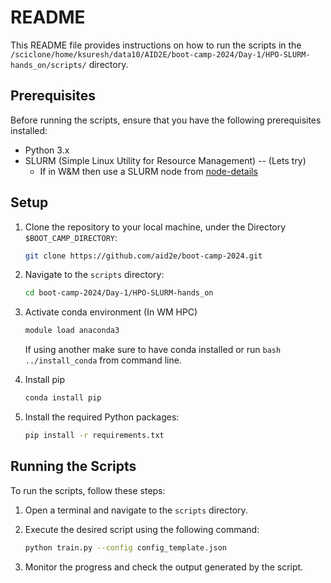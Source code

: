 # README

This README file provides instructions on how to run the scripts in the `/sciclone/home/ksuresh/data10/AID2E/boot-camp-2024/Day-1/HPO-SLURM-hands_on/scripts/` directory.

## Prerequisites

Before running the scripts, ensure that you have the following prerequisites installed:

- Python 3.x
- SLURM (Simple Linux Utility for Resource Management) -- (Lets try) 
    * If in W&M then use a SLURM node from [node-details](https://www.wm.edu/offices/it/services/researchcomputing/hw/nodes/)

## Setup

1. Clone the repository to your local machine, under the Directory `$BOOT_CAMP_DIRECTORY`:

    ```bash
    git clone https://github.com/aid2e/boot-camp-2024.git
    ```

2. Navigate to the `scripts` directory:

    ```bash
    cd boot-camp-2024/Day-1/HPO-SLURM-hands_on
    ```
3. Activate conda environment (In WM HPC)
    ```bash
    module load anaconda3
    ```
    If using another make sure to have conda installed or run `bash ../install_conda` from command line. 
4. Install pip 
    ```bash
    conda install pip
    ```
4. Install the required Python packages:

    ```bash
    pip install -r requirements.txt
    ```

## Running the Scripts

To run the scripts, follow these steps:

1. Open a terminal and navigate to the `scripts` directory.

2. Execute the desired script using the following command:

    ```bash
    python train.py --config config_template.json
    ```

3. Monitor the progress and check the output generated by the script.
